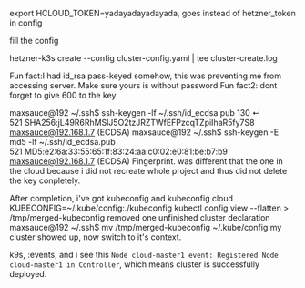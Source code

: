 export HCLOUD_TOKEN=yadayadayadayada, goes instead of hetzner_token in config

fill the config 

hetzner-k3s create --config cluster-config.yaml | tee cluster-create.log

Fun fact:I had id_rsa pass-keyed somehow, this was preventing me from accessing server. Make sure yours is without password
Fun fact2: dont forget to give 600 to the key

maxsauce@192 ~/.ssh$ ssh-keygen -lf ~/.ssh/id_ecdsa.pub                                                                                                                                                     130 ↵  
521 SHA256:jL49R6RhMSlJ5O2tzJRZTWfEFPzcqTZpiIhaR5fy7S8 maxsauce@192.168.1.7 (ECDSA)
maxsauce@192 ~/.ssh$ ssh-keygen -E md5 -lf ~/.ssh/id_ecdsa.pub                                                                                                                                                     
521 MD5:e2:6a:33:55:65:1f:83:24:aa:c0:02:e0:81:be:b7:b9 maxsauce@192.168.1.7 (ECDSA)
Fingerprint. was different that the one in the cloud because i did not recreate whole project and thus did not delete the key conpletely.

After completion, i've got kubeconfig and kubeconfig cloud
KUBECONFIG=~/.kube/config:./kubeconfig kubectl config view --flatten > /tmp/merged-kubeconfig
removed one unfinished cluster declaration
maxsauce@192 ~/.ssh$ mv /tmp/merged-kubeconfig ~/.kube/config
my cluster showed up, now switch to it's context.

k9s, :events, and i see this `Node cloud-master1 event: Registered Node cloud-master1 in Controller`, which means cluster is successfully deployed.